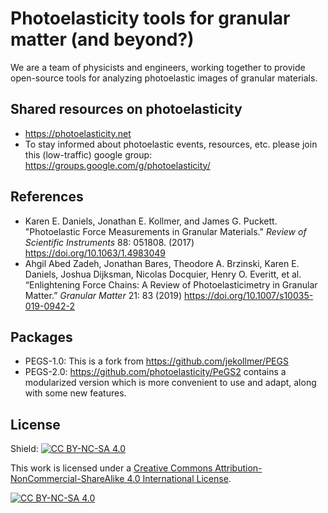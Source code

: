 # Photoelasticity tools for granular matter (and beyond?)

We are a team of physicists and engineers, working together to provide open-source tools for analyzing photoelastic images of granular materials.

## Shared resources on photoelasticity

* <https://photoelasticity.net>
* To stay informed about photoelastic events, resources, etc. please join this (low-traffic) google group: <https://groups.google.com/g/photoelasticity/>

## References

* Karen E. Daniels, Jonathan E. Kollmer, and James G. Puckett. "Photoelastic Force Measurements in Granular Materials." *Review of Scientific Instruments* 88: 051808. (2017) <https://doi.org/10.1063/1.4983049>
* Ahgil Abed Zadeh, Jonathan Bares, Theodore A. Brzinski, Karen E. Daniels, Joshua Dijksman, Nicolas Docquier, Henry O. Everitt, et al. “Enlightening Force Chains: A Review of Photoelasticimetry in Granular Matter.” *Granular Matter* 21: 83 (2019) <https://doi.org/10.1007/s10035-019-0942-2>

## Packages

* PEGS-1.0: This is a fork from <https://github.com/jekollmer/PEGS>
* PEGS-2.0: <https://github.com/photoelasticity/PeGS2> contains a modularized version which is more convenient to use and adapt, along with some new features.

## License

Shield: [![CC BY-NC-SA 4.0][cc-by-nc-sa-shield]][cc-by-nc-sa]

This work is licensed under a
[Creative Commons Attribution-NonCommercial-ShareAlike 4.0 International License][cc-by-nc-sa].

[![CC BY-NC-SA 4.0][cc-by-nc-sa-image]][cc-by-nc-sa]

[cc-by-nc-sa]: http://creativecommons.org/licenses/by-nc-sa/4.0/
[cc-by-nc-sa-image]: https://licensebuttons.net/l/by-nc-sa/4.0/88x31.png
[cc-by-nc-sa-shield]: https://img.shields.io/badge/License-CC%20BY--NC--SA%204.0-lightgrey.svg
